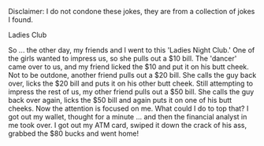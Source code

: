 Disclaimer: I do not condone these jokes, they are from a collection of jokes I found.

Ladies Club

So ... the other day, my friends and I went to this 'Ladies Night Club.' 
One of the girls wanted to impress us, so she pulls out a $10 bill. 
The 'dancer' came over to us, and my friend licked the $10 and put it on his butt cheek. 
Not to be outdone, another friend pulls out a $20 bill. She calls the guy back over, licks the $20 bill and puts it on his other butt cheek. 
Still attempting to impress the rest of us, my other friend pulls out a $50 bill. She calls the guy back over again, licks the $50 bill and again puts it on one of his butt cheeks. Now the attention is focused on me. What could I do to top that? 
I got out my wallet, thought for a minute ... and then the financial analyst in me took over. I got out my ATM card, swiped it down the crack of his ass, grabbed the $80 bucks and went home!

